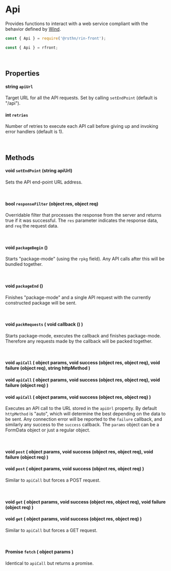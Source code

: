 # Api

Provides functions to interact with a web service compliant with the behavior defined by [Wind](./wind.md).

```js
const { Api } = require('@rsthn/rin-front');
```

```js
const { Api } = rfront;
```

<br/>

## Properties

#### string `apiUrl`
Target URL for all the API requests. Set by calling `setEndPoint` (default is "/api").

#### int `retries`
Number of retries to execute each API call before giving up and invoking error handlers (default is 1).

<br/>

## Methods

#### void `setEndPoint` (string apiUrl)
Sets the API end-point URL address.

<br/>

#### bool `responseFilter` (object res, object req)
Overridable filter that processes the response from the server and returns true if it was successful. The `res` parameter indicates the response data, and `req` the request data.

<br/>

#### void `packageBegin` ()
Starts "package-mode" (using the `rpkg` field). Any API calls after this will be bundled together.

<br/>

#### void `packageEnd` ()
Finishes "package-mode" and a single API request with the currently constructed package will be sent.

<br/>

#### void `packRequests` ( void callback () )
Starts package-mode, executes the callback and finishes package-mode. Therefore any requests made by the callback will be packed together.

<br/>

#### void `apiCall` ( object params, void success (object res, object req), void failure (object req), string httpMethod )
#### void `apiCall` ( object params, void success (object res, object req), void failure (object req) )
#### void `apiCall` ( object params, void success (object res, object req) )
Executes an API call to the URL stored in the `apiUrl` property. By default `httpMethod` is "auto", which will determine the best depending on the data to be sent. Any connection error will be reported to the `failure` callback, and similarly any success to the `success` callback. The `params` object can be a FormData object or just a regular object.

<br/>

#### void `post` ( object params, void success (object res, object req), void failure (object req) )
#### void `post` ( object params, void success (object res, object req) )
Similar to `apiCall` but forces a POST request.

<br/>

#### void `get` ( object params, void success (object res, object req), void failure (object req) )
#### void `get` ( object params, void success (object res, object req) )
Similar to `apiCall` but forces a GET request.

<br/>

#### Promise `fetch` ( object params )
Identical to `apiCall` but returns a promise.
